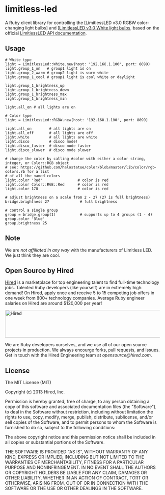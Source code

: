 limitless-led
=============

A Ruby client library for controlling the [LimitlessLED v3.0 RGBW color-changing light bulbs] and [[LimitlessLED v3.0 White light bulbs](http://www.limitlessled.com/),
based on the official [LimitlessLED API documentation](http://www.limitlessled.com/dev/).

## Usage

    # White type
    light = LimitlessLed::White.new(host: '192.168.1.100', port: 8899)
    light.group_1_on   # group1 light is on
    light.group_2_warm # group2 light is warm white
    light.group_1_cool # group1 light is cool white or daylight

    light.group_1_brightness_up
    light.group_1_brightness_down
    light.group_1_brightness_max
    light.group_1_brightness_min

    light.all_on # all lights are on

    # Color type
    light = LimitlessLed::RGBW.new(host: '192.168.1.100', port: 8899)

    light.all_on        # all lights are on
    light.all_off       # all lights are off
    light.white         # all lights are white
    light.disco         # disco mode!
    light.disco_faster  # disco mode faster
    light.disco_slower  # disco mode slower

    # change the color by calling #color with either a color string, integer, or Color::RGB object
    # see: https://github.com/halostatue/color/blob/master/lib/color/rgb-colors.rb for a list
    # of all the named colors
    light.color 'Red'                # color is red
    light.color Color::RGB::Red      # color is red
    light.color 170                  # color is red

    # adjust brightness on a scale from 2 - 27 (27 is full brightness)
    bridge.brightness 27              # full brightness

    # control a single group
    group = bridge.group(1)           # supports up to 4 groups (1 - 4)
    group.color 'Blue'
    group.brightness 25


## Note

We are *not affiliated in any way* with the manufacturers of Limitless LED. We just think they are cool.

## Open Source by Hired

[Hired](https://hired.com/?utm_source=opensource&utm_medium=limitless-led&utm_campaign=readme) is a marketplace for top engineering talent to find full-time technology jobs. Talented Ruby developers (like yourself) are in extremely high demand! On Hired, apply once and receive 5 to 15 competing job offers in one week from 800+ technology companies. Average Ruby engineer salaries on Hired are around $120,000 per year!

<a href="https://hired.com/?utm_source=opensource&utm_medium=limitless-led&utm_campaign=readme-banner" target="_blank">
<img src="https://dmrxx81gnj0ct.cloudfront.net/public/hired-banner-light-1-728x90.png" alt="Hired" width="728" height="90" align="center"/>
</a>

We are Ruby developers ourselves, and we use all of our open source projects in production. We always encourge forks, pull requests, and issues. Get in touch with the Hired Engineering team at _opensource@hired.com_.


## License

The MIT License (MIT)

Copyright (c) 2013 Hired, Inc.

Permission is hereby granted, free of charge, to any person obtaining a copy of
this software and associated documentation files (the "Software"), to deal in
the Software without restriction, including without limitation the rights to
use, copy, modify, merge, publish, distribute, sublicense, and/or sell copies of
the Software, and to permit persons to whom the Software is furnished to do so,
subject to the following conditions:

The above copyright notice and this permission notice shall be included in all
copies or substantial portions of the Software.

THE SOFTWARE IS PROVIDED "AS IS", WITHOUT WARRANTY OF ANY KIND, EXPRESS OR
IMPLIED, INCLUDING BUT NOT LIMITED TO THE WARRANTIES OF MERCHANTABILITY, FITNESS
FOR A PARTICULAR PURPOSE AND NONINFRINGEMENT. IN NO EVENT SHALL THE AUTHORS OR
COPYRIGHT HOLDERS BE LIABLE FOR ANY CLAIM, DAMAGES OR OTHER LIABILITY, WHETHER
IN AN ACTION OF CONTRACT, TORT OR OTHERWISE, ARISING FROM, OUT OF OR IN
CONNECTION WITH THE SOFTWARE OR THE USE OR OTHER DEALINGS IN THE SOFTWARE.
